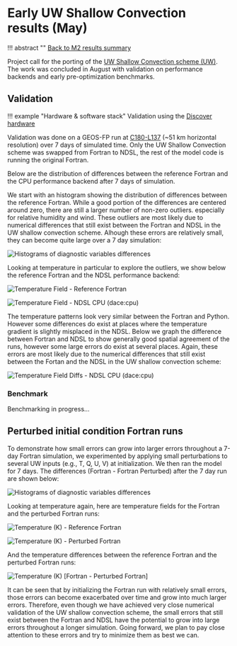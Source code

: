 # Early UW Shallow Convection results (May)

!!! abstract ""
    [Back to M2 results summary](summary.md)

Project call for the porting of the [UW Shallow Convection scheme (UW)](../../../GEOS/components/moist/UW.md). The work was concluded in August with validation on performance backends and early pre-optimization benchmarks.

## Validation

!!! example "Hardware & software stack"
    Validation using the [Discover hardware](./summary.md#hardware)

Validation was done on a GEOS-FP run at [C180-L137](https://geos-esm.github.io/SMT-Nebulae/GEOS/) (~51 km horizontal resolution) over 7 days of simulated time. Only the UW Shallow Convection scheme was swapped from Fortran to NDSL, the rest of the model code is running the original Fortran.

Below are the distribution of differences between the reference Fortran and the CPU performance backend after 7 days of simulation.

We start with an histogram showing the distribution of differences between the reference Fortran. While a good portion of the differences are centered around zero,
there are still a larger number of non-zero outliers. especially for relative humidity and wind. These outliers are most likely due to numerical differences that still exist between the Fortran and NDSL in the UW shallow convection scheme. Alhough these errors are relatively small, they can become quite large over a 7 day simulation:

![Histograms of diagnostic variables differences](../img/hist__dace_cpu_C180_v_Fortran__sfc.png)

Looking at temperature in particular to explore the outliers, we show below the reference Fortran and the NDSL performance backend:

![Temperature Field - Reference Fortran](../img/UW_T_fortran_world_C180.png)

![Temperature Field - NDSL CPU (dace:cpu)](../img/UW_T_dacecpu_world_C180.png)

The temperature patterns look very similar between the Fortran and Python. However some differences do exist at places where the temperature gradient is slightly misplaced in the NDSL. Below we graph the difference between Fortran and NDSL to show generally good spatial agreement of the runs, however some large errors do exist at several places. Again, these errors are most likely due to the numerical differences that still exist between the Fortan and the NDSL in the UW shallow convection scheme:

![Temperature Field Diffs - NDSL CPU (dace:cpu)](../img/UW_T_diff_world_C180.png)

### Benchmark

Benchmarking in progress...


## Perturbed initial condition Fortran runs
To demonstrate how small errors can grow into larger errors throughout a 7-day Fortran simulation, we experimented by applying small perturbations to several UW inputs (e.g., T, Q, U, V) at initialization. We then ran the model for 7 days. The differences (Fortran - Fortran Perturbed) after the 7 day run are shown below:

![Histograms of diagnostic variables differences](../img/hist__fortran_perturbed_v_Fortran__sfc.png)

Looking at temperature again, here are temperature fields for the Fortran and the perturbed Fortran runs: 

![Temperature (K) - Reference Fortran](../img/T_fortran_no_perturb_world.png)

![Temperature (K) - Perturbed Fortran](../img/T_fortran_perturbed_world.png)

And the temperature differences between the reference Fortran and the perturbed Fortran runs:

![Temperature (K) [Fortran - Perturbed Fortran]](../img/T_diff_world_perturb.png)

It can be seen that by initializing the Fortran run with relatively small errors, those errors can become exacerbated over time and grow into much larger errors. Therefore, even though we have achieved very close numerical validation of the UW shallow convection scheme, the small errors that still exist between the Fortran and NDSL have the potential to grow into large errors throughout a longer simulation. Going forward, we plan to pay close attention to these errors and try to minimize them as best we can.